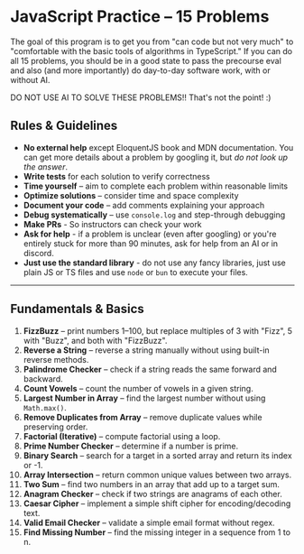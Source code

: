 # JavaScript Practice – 15 Problems

The goal of this program is to get you from "can code but not very much" to
"comfortable with the basic tools of algorithms in TypeScript." If you can do
all 15 problems, you should be in a good state to pass the precourse eval and
also (and more importantly) do day-to-day software work, with or without AI.

DO NOT USE AI TO SOLVE THESE PROBLEMS!! That's not the point! :)

## Rules & Guidelines

- **No external help** except EloquentJS book and MDN documentation. You can get more details about a problem by googling it, but _do not look up the answer_.
- **Write tests** for each solution to verify correctness  
- **Time yourself** – aim to complete each problem within reasonable limits  
- **Optimize solutions** – consider time and space complexity  
- **Document your code** – add comments explaining your approach  
- **Debug systematically** – use `console.log` and step-through debugging  
- **Make PRs** - So instructors can check your work
- **Ask for help** - if a problem is unclear (even after googling) or you're entirely stuck for more than 90 minutes, ask for help from an AI or in discord.
- **Just use the standard library** - do not use any fancy libraries, just use plain JS or TS files and use `node` or `bun` to execute your files.

---

## Fundamentals & Basics

1. **FizzBuzz** – print numbers 1–100, but replace multiples of 3 with "Fizz", 5 with "Buzz", and both with "FizzBuzz".  
2. **Reverse a String** – reverse a string manually without using built-in reverse methods.  
3. **Palindrome Checker** – check if a string reads the same forward and backward.  
4. **Count Vowels** – count the number of vowels in a given string.  
5. **Largest Number in Array** – find the largest number without using `Math.max()`.  
6. **Remove Duplicates from Array** – remove duplicate values while preserving order.  
7. **Factorial (Iterative)** – compute factorial using a loop.  
8. **Prime Number Checker** – determine if a number is prime.  
9. **Binary Search** – search for a target in a sorted array and return its index or -1.  
10. **Array Intersection** – return common unique values between two arrays.  
11. **Two Sum** – find two numbers in an array that add up to a target sum.  
12. **Anagram Checker** – check if two strings are anagrams of each other.  
13. **Caesar Cipher** – implement a simple shift cipher for encoding/decoding text.  
14. **Valid Email Checker** – validate a simple email format without regex.  
15. **Find Missing Number** – find the missing integer in a sequence from 1 to n.  
